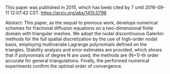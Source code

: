 This paper was published in 2015, which has beeb cited by 7 until  2016-09-11 12:07:42 CST.
https://arxiv.org/abs/1410.0796

Abstact:
This paper, as the sequel to previous work, develops numerical schemes for fractional diffusion equations on a two-dimensional 
finite domain with triangular meshes. We adopt the nodal discontinuous Galerkin methods for the full spatial discretization by
the use of high-order nodal basis, employing multivariate Lagrange polynomials defined on the triangles. Stability analysis 
and error estimates are provided, which shows that if polynomials of degree N are used, the methods are (N+1)-th order 
accurate for general triangulations. Finally, the performed numerical experiments confirm the optimal order of convergence.
